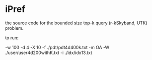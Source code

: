 # iPref

the source code for the bounded size top-k query (r-kSkyband, UTK) problem.

to run:

-w 100 -d 4 -X 10 -f ./pdt/pdt4d400k.txt -m OA -W ./user/user4d200withK.txt -i ./idx/idx13.txt  